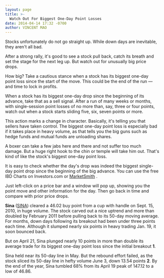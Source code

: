 ```yaml
---
layout: page
title: >-
  Watch Out For Biggest One-Day Point Losses
date: 2014-04-14 17:32 -0700
author: VINCENT MAO
---
```





Stocks unfortunately do not go straight up. While down days are inevitable, they aren't all bad.

  

After a strong rally, it's good to see a stock pull back, catch its breath and set the stage for the next leg up. But watch out for unusually big price drops.

  

How big? Take a cautious stance when a stock has its biggest one-day point loss since the start of the move. This could be the end of the run — and time to lock in profits.

  

When a stock has its biggest one-day drop since the beginning of its advance, take that as a sell signal. After a run of many weeks or months, with single-session point losses of no more than, say, three or four points, watch out when a stock starts sliding five, six, seven points or more.

  

This action marks a change in character. Basically, it's telling you that sellers have taken control. The biggest one-day point loss is especially bad if it takes place in heavy volume, as that tells you the big guns such as hedge funds and mutual funds are unloading shares.

  

A boxer can take a few jabs here and there and not suffer too much damage. But a huge right hook to the chin or temple will take him out. That's kind of like the stock's biggest one-day point loss.

  

It is easy to check whether the day's drop was indeed the biggest single-day point drop since the beginning of the big advance. You can use the free IBD Charts on Investors.com or [MarketSmith](http://www.marketsmith.com) .

  

Just left-click on a price bar and a window will pop up, showing you the point move and other information for the day. Then go back in time and compare with prior price drops.

  

**Sina** ([SINA](https://research.investors.com/quote.aspx?symbol=SINA)) cleared a 46.02 buy point from a cup with handle on Sept. 15, 2010, in huge volume. The stock carved out a nice uptrend and more than doubled by February 2011 before pulling back to its 50-day moving average. For months, down days following its breakout had been under three points each time. Although it slumped nearly six points in heavy trading Jan. 19, it soon bounced back.

  

But on April 21, Sina plunged nearly 10 points in more than double its average trade for its biggest one-day point loss since the initial breakout **1**.

  

Sina held near its 50-day line in May. But the rebound effort failed, as the stock sliced its 50-day line in hefty volume June 3, down 13.54 points **2**. By the end of the year, Sina tumbled 68% from its April 19 peak of 147.12 to a low of 46.86.




